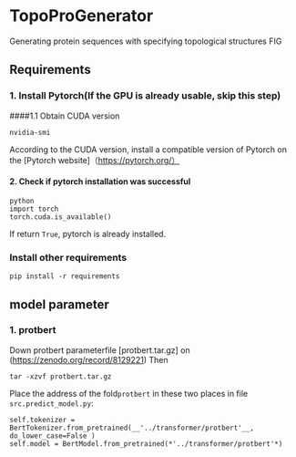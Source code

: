 # TopoProGenerator
Generating protein sequences with specifying topological structures 
FIG

## Requirements
### 1. Install Pytorch(If the GPU is already usable, skip this step)
####1.1 Obtain CUDA version<br>
```
nvidia-smi
```
According to the CUDA version, install a compatible version of Pytorch on the [Pytorch website]（https://pytorch.org/）
#### 2. Check if pytorch installation was successful
```
python
import torch
torch.cuda.is_available()
```
If return `True`, pytorch is already installed.

### Install other requirements
```
pip install -r requirements
```

## model parameter
### 1. protbert
Down protbert parameterfile [protbert.tar.gz] on (https://zenodo.org/record/8129221)
Then
```
tar -xzvf protbert.tar.gz
```
Place the address of the fold`protbert` in these two places in file `src.predict_model.py`:
```
self.tokenizer = BertTokenizer.from_pretrained(__'../transformer/protbert'__, do_lower_case=False )
self.model = BertModel.from_pretrained(*'../transformer/protbert'*)
```


